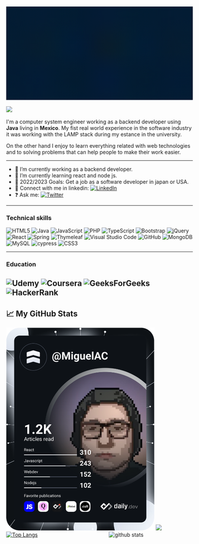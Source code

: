 ![banner](https://github.com/miguelangelcruzA/miguelangelcruzA/blob/main/banner_principal.gif)

![](https://komarev.com/ghpvc/?username=miguelangelcruzA&label=PROFILE+VIEWS)

I'm a computer system engineer working as a backend developer using **Java** living in **Mexico**. My fist real world experience in the software industry it was working with the LAMP stack during my estance in the university.

On the other hand I enjoy to learn everything related with web technologies and to solving problems that can help people to make their work easier. 


---

- 🌱 I’m currently working as a backend developer.
- 🎯 I’m currently learning react and node js.
- 🥅 2022/2023 Goals: Get a job as a software developer in japan or USA.
- 🤝 Connect with me in linkedin: [![LinkedIn](https://img.shields.io/badge/linkedin-%230077B5.svg?style=for-the-badge&logo=linkedin&logoColor=white)](https://www.linkedin.com/in/miguel-angel-cruz-acosta/)
- ❓  Ask me: [![Twitter](https://img.shields.io/badge/<Twitter>-%231DA1F2.svg?style=for-the-badge&logo=Twitter&logoColor=white)](https://twitter.com/mangel_cruz_97)

---

 ### Technical skills

![HTML5](https://img.shields.io/badge/html5-%23E34F26.svg?style=for-the-badge&logo=html5&logoColor=white)
![Java](https://img.shields.io/badge/java-%23ED8B00.svg?style=for-the-badge&logo=java&logoColor=white)
![JavaScript](https://img.shields.io/badge/javascript-%23323330.svg?style=for-the-badge&logo=javascript&logoColor=%23F7DF1E)
![PHP](https://img.shields.io/badge/php-%23777BB4.svg?style=for-the-badge&logo=php&logoColor=white)
![TypeScript](https://img.shields.io/badge/typescript-%23007ACC.svg?style=for-the-badge&logo=typescript&logoColor=white)
![Bootstrap](https://img.shields.io/badge/bootstrap-%23563D7C.svg?style=for-the-badge&logo=bootstrap&logoColor=white)
![jQuery](https://img.shields.io/badge/jquery-%230769AD.svg?style=for-the-badge&logo=jquery&logoColor=white)
![React](https://img.shields.io/badge/react-%2320232a.svg?style=for-the-badge&logo=react&logoColor=%2361DAFB)
![Spring](https://img.shields.io/badge/spring-%236DB33F.svg?style=for-the-badge&logo=spring&logoColor=white)
![Thymeleaf](https://img.shields.io/badge/Thymeleaf-%23005C0F.svg?style=for-the-badge&logo=Thymeleaf&logoColor=white)
![Visual Studio Code](https://img.shields.io/badge/Visual%20Studio%20Code-0078d7.svg?style=for-the-badge&logo=visual-studio-code&logoColor=white)
![GitHub](https://img.shields.io/badge/github-%23121011.svg?style=for-the-badge&logo=github&logoColor=white)
![MongoDB](https://img.shields.io/badge/MongoDB-%234ea94b.svg?style=for-the-badge&logo=mongodb&logoColor=white)
![MySQL](https://img.shields.io/badge/mysql-%2300f.svg?style=for-the-badge&logo=mysql&logoColor=white)
![cypress](https://img.shields.io/badge/-cypress-%23E5E5E5?style=for-the-badge&logo=cypress&logoColor=058a5e)
![CSS3](https://img.shields.io/badge/css3-%231572B6.svg?style=for-the-badge&logo=css3&logoColor=white)

---
 ### Education

![Udemy](https://img.shields.io/badge/Udemy-A435F0?style=for-the-badge&logo=Udemy&logoColor=white)
![Coursera](https://img.shields.io/badge/Coursera-%230056D2.svg?style=for-the-badge&logo=Coursera&logoColor=white)
![GeeksForGeeks](https://img.shields.io/badge/GeeksforGeeks-gray?style=for-the-badge&logo=geeksforgeeks&logoColor=35914c)
![HackerRank](https://img.shields.io/badge/-Hackerrank-2EC866?style=for-the-badge&logo=HackerRank&logoColor=white) 
---

## &#x1f4c8; My GitHub Stats
<a href="https://app.daily.dev/MiguelAC"><img src="https://github.com/miguelangelcruzA/miguelangelcruzA/blob/main/devcard.svg" width="400" alt="Miguel Angel's Dev Card"/></a><img src="https://github-readme-stats.vercel.app/api?username=miguelangelcruzA&show_icons=true&theme=gotham" alt="github stats" width="45%" align="right"/>
<img src="https://github-readme-streak-stats.herokuapp.com/?user=miguelangelcruzA&theme=dark" width="48%"/>[![Top Langs](https://github-readme-stats.vercel.app/api/top-langs/?username=miguelangelcruzA&hide=java,html,css&theme=radical)](https://github.com/anuraghazra/github-readme-stats) 
